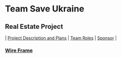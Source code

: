 # Team Save Ukraine
## Real Estate Project
| [Project Description and Plans](plans.md) | [Team Roles](roles.md) | [Sponsor](sponsor.md) |
### [Wire Frame](https://user-images.githubusercontent.com/89666148/158116333-8be72e38-3c38-4c2d-b1ab-c5c69a0c1af8.jpeg)



